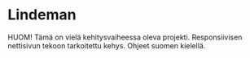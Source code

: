 Lindeman
========

HUOM! Tämä on vielä kehitysvaiheessa oleva projekti.
Responsiivisen nettisivun tekoon tarkoitettu kehys. Ohjeet suomen kielellä.
